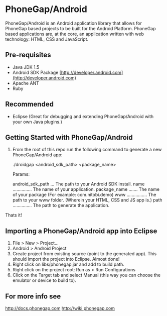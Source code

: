 PhoneGap/Android
================
PhoneGap/Android is an Android application library that allows for PhoneGap based projects to be built for the Android Platform. PhoneGap based applications are, at the core, an application written with web technology: HTML, CSS and JavaScript. 

Pre-requisites
--------------
- Java JDK 1.5
- Android SDK Package [http://developer.android.com](http://developer.android.com)
- Apache ANT
- Ruby

Recommended
-----------
- Eclipse (Great for debugging and extending PhoneGap/Android with your own Java plugins.)

Getting Started with PhoneGap/Android
--------------------------------------

1. From the root of this repo run the following command to generate a new PhoneGap/Android app:

    ./droidgap <android_sdk_path> <name> <package_name> <www> <path>

    Params:

    android_sdk_path ... The path to your Android SDK install.
    name ............... The name of your application.
    package_name ....... The name of your package (For example: com.nitobi.demo)
    www ................ The path to your www folder. (Wherein your HTML, CSS and JS app is.)
    path ............... The path to generate the application.


Thats it!

Importing a PhoneGap/Android app into Eclipse
---------------------------------------------

1. File > New > Project...
2. Android > Android Project
3. Create project from existing source (point to the generated app). This should import the project into Eclipse. Almost done!
4. Right click on libs/phonegap.jar and add to build path.
5. Right click on the project root: Run as > Run Configurations
6. Click on the Target tab and select Manual (this way you can choose the emulator or device to build to).

For more info see
-----------------
http://docs.phonegap.com
http://wiki.phonegap.com